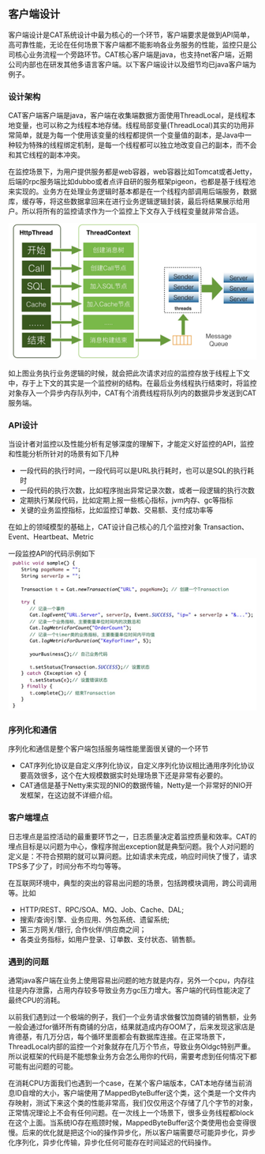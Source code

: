 ## 客户端设计
客户端设计是CAT系统设计中最为核心的一个环节，客户端要求是做到API简单，高可靠性能，无论在任何场景下客户端都不能影响各业务服务的性能，监控只是公司核心业务流程一个旁路环节。CAT核心客户端是java，也支持net客户端，近期公司内部也在研发其他多语言客户端。以下客户端设计以及细节均已java客户端为例子。

### 设计架构
CAT客户端客户端是java，客户端在收集端数据方面使用ThreadLocal，是线程本地变量，也可以称之为线程本地存储。线程局部变量(ThreadLocal)其实的功用非常简单，就是为每一个使用该变量的线程都提供一个变量值的副本，是Java中一种较为特殊的线程绑定机制，是每一个线程都可以独立地改变自己的副本，而不会和其它线程的副本冲突。

在监控场景下，为用户提供服务都是web容器，web容器比如Tomcat或者Jetty，后端的rpc服务端比如dubbo或者点评自研的服务框架pigeon，也都是基于线程池来实现的。业务方在处理业务逻辑时基本都是在一个线程内部调用后端服务，数据库，缓存等，将这些数据拿回来在进行业务逻辑逻辑封装，最后将结果展示给用户。所以将所有的监控请求作为一个监控上下文存入于线程变量就非常合适。
	
![image](../../resources/ch4-design/client01.png)

如上图业务执行业务逻辑的时候，就会把此次请求对应的监控存放于线程上下文中，存于上下文的其实是一个监控树的结构。在最后业务线程执行结束时，将监控对象存入一个异步内存队列中，CAT有个消费线程将队列内的数据异步发送到CAT服务端。

### API设计
当设计者对监控以及性能分析有足够深度的理解下，才能定义好监控的API，监控和性能分析所针对的场景有如下几种

- 一段代码的执行时间，一段代码可以是URL执行耗时，也可以是SQL的执行耗时
- 一段代码的执行次数，比如程序抛出异常记录次数，或者一段逻辑的执行次数
- 定期执行某段代码，比如定期上报一些核心指标，jvm内存、gc等指标
- 关键的业务监控指标，比如监控订单数、交易额、支付成功率等

在如上的领域模型的基础上，CAT设计自己核心的几个监控对象
Transaction、Event、Heartbeat、Metric

一段监控API的代码示例如下
![image](../../resources/ch4-design/client02.png)


### 序列化和通信

序列化和通信是整个客户端包括服务端性能里面很关键的一个环节

- CAT序列化协议是自定义序列化协议，自定义序列化协议相比通用序列化协议要高效很多，这个在大规模数据实时处理场景下还是非常有必要的。
- CAT通信是基于Netty来实现的NIO的数据传输，Netty是一个非常好的NIO开发框架，在这边就不详细介绍。

### 客户端埋点
日志埋点是监控活动的最重要环节之一，日志质量决定着监控质量和效率。CAT的埋点目标是以问题为中心，像程序抛出exception就是典型问题。我个人对问题的定义是：不符合预期的就可以算问题。比如请求未完成，响应时间快了慢了，请求TPS多了少了，时间分布不均匀等等。

在互联网环境中，典型的突出的容易出问题的场景，包括跨模块调用，跨公司调用等。比如

- HTTP/REST、RPC/SOA、MQ、Job、Cache、DAL; 
- 搜索/查询引擎、业务应用、外包系统、遗留系统; 
- 第三方网关/银行, 合作伙伴/供应商之间；
- 各类业务指标，如用户登录、订单数、支付状态、销售额。


### 遇到的问题
通常java客户端在业务上使用容易出问题的地方就是内存，另外一个cpu，内存往往是内存泄露，占用内存较多导致业务方gc压力增大。客户端的代码性能决定了最终CPU的消耗。

以前我们遇到过一个极端的例子，我们一个业务请求做餐饮加商铺的销售额，业务一般会通过for循环所有商铺的分店，结果就造成内存OOM了，后来发现这家店是肯德基，有几万分店，每个循环里面都会有数据库连接。在正常场景下，ThreadLocal内部的监控一个对象就存在几万个节点，导致业务Oldgc特别严重。所以说框架的代码是不能想象业务方会怎么用你的代码，需要考虑到任何情况下都可能有出问题的可能。

在消耗CPU方面我们也遇到一个case，在某个客户端版本，CAT本地存储当前消息ID自增的大小，客户端使用了MappedByteBuffer这个类，这个类是一个文件内存映射，测试下来这个类的性能非常高，我们仅仅用这个存储了几个字节的对象，正常情况理论上不会有任何问题。在一次线上一个场景下，很多业务线程都block在这个上面。当系统IO存在瓶颈时候，MappedByteBuffer这个类使用也会变得很慢。后来的优化就是把这个io的操作异步化，所以客户端需要尽可能异步化，异步化序列化，异步化传输，异步化任何可能存在时间延迟的代码操作。
